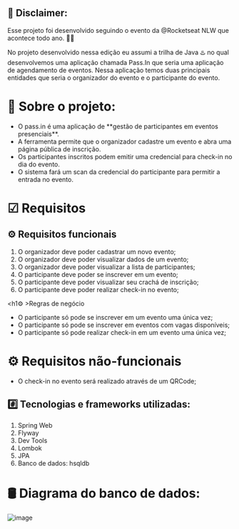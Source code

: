 <h2>📢 Disclaimer:</h2>
Esse projeto foi desenvolvido seguindo o evento da @Rocketseat NLW que acontece todo ano. 🚀🚀

No projeto desenvolvido nessa edição eu assumi a trilha de Java ♨️ no qual desenvolvemos uma aplicação chamada Pass.In que seria uma aplicação de agendamento de eventos. 
Nessa aplicação temos duas principais entidades que seria o organizador do evento e o participante do evento. 

<h1>📝 Sobre o projeto:</h1>

<ul>
  <li>O pass.in é uma aplicação de **gestão de participantes em eventos presenciais**.</li>
  <li>A ferramenta permite que o organizador cadastre um evento e abra uma página pública de inscrição.</li>
  <li>Os participantes inscritos podem emitir uma credencial para check-in no dia do evento.</li>
  <li>O sistema fará um scan da credencial do participante para permitir a entrada no evento.</li> 
</ul>

<h1>☑ Requisitos</h1>

<h2>⚙️ Requisitos funcionais</h2>

<ol>
  <li>O organizador deve poder cadastrar um novo evento;</li> 
  <li>O organizador deve poder visualizar dados de um evento;</li> 
  <li>O organizador deve poder visualizar a lista de participantes;</li> 
  <li>O participante deve poder se inscrever em um evento;</li> 
  <li>O participante deve poder visualizar seu crachá de inscrição;</li> 
  <li>O participante deve poder realizar check-in no evento;</li>   
</ol>

<h1⚙️ >Regras de negócio</h1>

<ul>
  <li>O participante só pode se inscrever em um evento uma única vez;</li> 
  <li>O participante só pode se inscrever em eventos com vagas disponíveis;</li> 
  <li>O participante só pode realizar check-in em um evento uma única vez;</li>   
</ul>

<h1>⚙️ Requisitos não-funcionais</h1>

<ul>
  <li>O check-in no evento será realizado através de um QRCode;</li>
</ul>

<h2>#️⃣ Tecnologias e frameworks utilizadas:</h2>
<ol>
  <li>Spring Web</li>
  <li>Flyway</li>
  <li>Dev Tools</li>
  <li>Lombok</li>
  <li>JPA</li>
  <li>Banco de dados: hsqldb</li>
</ol>


<h1>🛢 Diagrama do banco de dados:</h1>

![image](https://github.com/DiegoClemente/NLW_UNIT_2024/assets/22910400/d8446f47-b92b-43e2-8b59-21792726c884)
